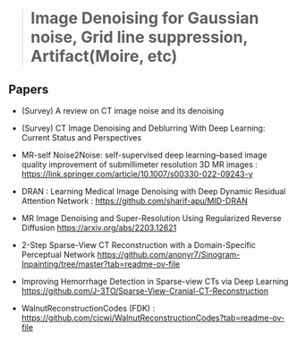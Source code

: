 > # Image Denoising for Gaussian noise, Grid line suppression, Artifact(Moire, etc)

## Papers
- (Survey) A review on CT image noise and its denoising
- (Survey) CT Image Denoising and Deblurring With Deep Learning: Current Status and Perspectives
- MR-self Noise2Noise: self-supervised deep learning–based image quality improvement of submillimeter resolution 3D MR images : https://link.springer.com/article/10.1007/s00330-022-09243-y
- DRAN : Learning Medical Image Denoising with Deep Dynamic Residual Attention Network : https://github.com/sharif-apu/MID-DRAN
- MR Image Denoising and Super-Resolution Using Regularized Reverse Diffusion https://arxiv.org/abs/2203.12621

- 2-Step Sparse-View CT Reconstruction with a Domain-Specific Perceptual Network https://github.com/anonyr7/Sinogram-Inpainting/tree/master?tab=readme-ov-file
- Improving Hemorrhage Detection in Sparse-view CTs via Deep Learning https://github.com/J-3TO/Sparse-View-Cranial-CT-Reconstruction
- WalnutReconstructionCodes (FDK) : https://github.com/cicwi/WalnutReconstructionCodes?tab=readme-ov-file
